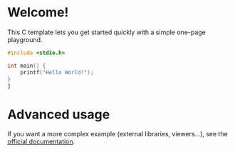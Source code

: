 # Welcome!

This C template lets you get started quickly with a simple one-page playground.

```C runnable
#include <stdio.h>

int main() {
	printf("Hello World!");
}
j
```

# Advanced usage

If you want a more complex example (external libraries, viewers...), see the [official documentation](https://tech.io/playgrounds/408/tech-io-documentation).
